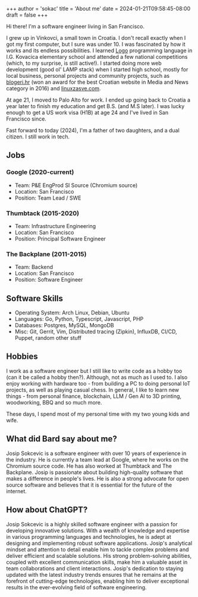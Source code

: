 +++
author = 'sokac'
title = 'About me'
date = 2024-01-21T09:58:45-08:00
draft = false
+++

Hi there! I'm a software engineer living in San Francisco.

I grew up in Vinkovci, a small town in Croatia. I don't recall exactly when I
got my first computer, but I sure was under 10. I was fascinated by how it
works and its endless possibilities. I learned
[Logo](https://en.wikipedia.org/wiki/Logo_(programming_language)) programming
language in I.G.  Kovacica elementary school and attended a few national
competitions (which, to my surprise, is still active!). I started doing more web
development (good ol' LAMP stack) when I started high school, mostly for local
business, personal projects and community projects, such as
[blogeri.hr](https://blogeri.hr) (won an award for the best Croatian website in
Media and News category in 2016) and [linuxzasve.com](https://linuxzasve.com).

At age 21, I moved to Palo Alto for work. I ended up going back to Croatia a
year later to finish my education and get B.S. (and M.S later). I was lucky
enough to get a US work visa (H1B) at age 24 and I've lived in San Francisco
since.

Fast forward to today (2024), I'm a father of two daughters, and a dual
citizen. I still work in tech.

## Jobs

### Google (2020-current)
* Team: P&E EngProd SI Source (Chromium source)
* Location: San Francisco
* Position: Team Lead / SWE

### Thumbtack (2015-2020)
* Team: Infrastructure Engineering
* Location: San Francisco
* Position: Principal Software Engineer

### The Backplane (2011-2015)
* Team: Backend
* Location: San Francisco
* Position: Software Engineer

## Software Skills

* Operating System: Arch Linux, Debian, Ubuntu
* Languages: Go, Python, Typescript, Javascript, PHP
* Databases: Postgres, MySQL, MongoDB
* Misc: Git, Gerrit, Vim, Distributed tracing (Zipkin), InfluxDB, CI/CD, Puppet, random other stuff

## Hobbies

I work as a software engineer but I still like to write code as a hobby too
(can it be called a hobby then?). Although, not as much as I used to. I also
enjoy working with hardware too - from building a PC to doing personal IoT
projects, as well as playing casual chess. In general, I like to learn new
things - from personal finance, blockchain, LLM / Gen AI to 3D printing,
woodworking, BBQ and so much more.

These days, I spend most of my personal time with my two young kids and wife. 

## What did Bard say about me?

Josip Sokcevic is a software engineer with over 10 years of experience in the
industry. He is currently a team lead at Google, where he works on the Chromium
source code. He has also worked at Thumbtack and The Backplane. Josip is
passionate about building high-quality software that makes a difference in
people's lives. He is also a strong advocate for open source software and
believes that it is essential for the future of the internet.

## How about ChatGPT?

Josip Sokcevic is a highly skilled software engineer with a passion for
developing innovative solutions. With a wealth of knowledge and expertise in
various programming languages and technologies, he is adept at designing and
implementing robust software applications. Josip's analytical mindset and
attention to detail enable him to tackle complex problems and deliver efficient
and scalable solutions. His strong problem-solving abilities, coupled with
excellent communication skills, make him a valuable asset in team
collaborations and client interactions. Josip's dedication to staying updated
with the latest industry trends ensures that he remains at the forefront of
cutting-edge technologies, enabling him to deliver exceptional results in the
ever-evolving field of software engineering.

